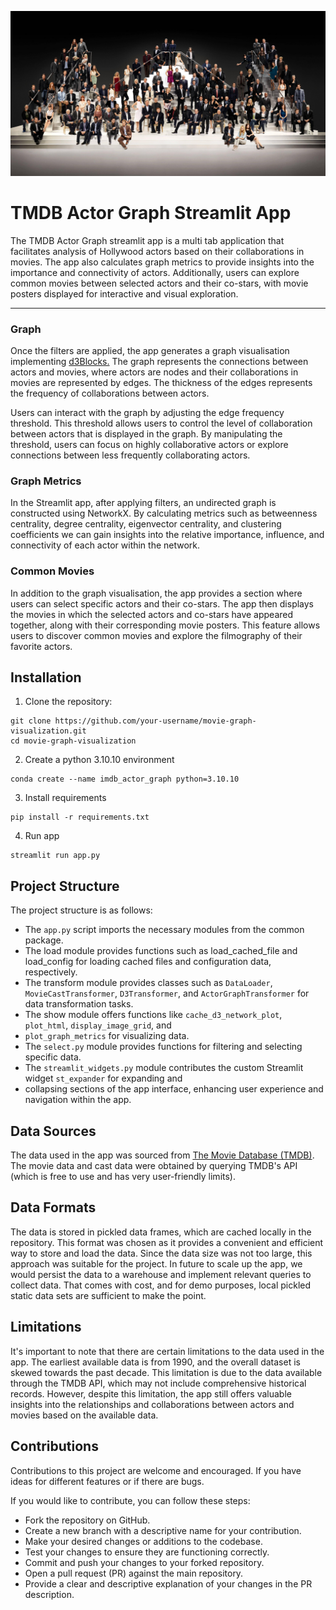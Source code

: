 ![Image Description](./streamlit_app/assets/hollywood.jpeg)


# TMDB Actor Graph Streamlit App

The TMDB Actor Graph streamlit app is a multi tab application that facilitates analysis of Hollywood actors
based on their collaborations in movies. The app also calculates graph metrics to provide 
insights into the importance and connectivity of actors. Additionally, users can explore common movies between selected 
actors and their co-stars, with movie posters displayed for interactive and visual exploration. 

---

### Graph
Once the filters are applied, the app generates a graph visualisation implementing [d3Blocks.](https://d3blocks.github.io/d3blocks/pages/html/index.html) 
The graph represents the connections between actors and movies, where actors are nodes and their collaborations in 
movies are represented by edges. The thickness of the edges represents the frequency of collaborations between actors.

Users can interact with the graph by adjusting the edge frequency threshold. This threshold allows users to control the 
level of collaboration between actors that is displayed in the graph. By manipulating the threshold, users can focus on 
highly collaborative actors or explore connections between less frequently collaborating actors.

### Graph Metrics

In the Streamlit app, after applying filters, an undirected graph is constructed using NetworkX. By calculating 
metrics such as betweenness centrality, degree centrality, eigenvector centrality, and clustering coefficients we can 
gain insights into the relative importance, influence, and connectivity of each actor within the network.

 
### Common Movies
In addition to the graph visualisation, the app provides a section where users can select specific actors and their 
co-stars. The app then displays the movies in which the selected actors and co-stars have appeared together, along with 
their corresponding movie posters. This feature allows users to discover common movies and explore the filmography of 
their favorite actors.

## Installation

1. Clone the repository:

```
git clone https://github.com/your-username/movie-graph-visualization.git
cd movie-graph-visualization
```

2. Create a python 3.10.10 environment

```
conda create --name imdb_actor_graph python=3.10.10
```

3. Install requirements
```
pip install -r requirements.txt
```

4. Run app
```
streamlit run app.py
```

## Project Structure

The project structure is as follows:

- The ```app.py``` script imports the necessary modules from the common package.
- The load module provides functions such as load_cached_file and load_config for loading cached files and configuration 
data, respectively.
- The transform module provides classes such as ```DataLoader```, ```MovieCastTransformer```, ```D3Transformer```, and 
```ActorGraphTransformer```
for data transformation tasks.
- The show module offers functions like ```cache_d3_network_plot```, ```plot_html```, ```display_image_grid```, and 
- ```plot_graph_metrics```
for visualizing data.
- The ```select.py``` module provides functions for filtering and selecting specific data.
- The ```streamlit_widgets.py``` module contributes the custom Streamlit widget ```st_expander``` for expanding and 
- collapsing sections of the app interface, enhancing user experience and navigation within the app.

## Data Sources
The data used in the app was sourced from [The Movie Database (TMDB)](https://developer.themoviedb.org/docs). 
The movie data and cast data were obtained by querying TMDB's API (which is free to use and has very user-friendly
limits). 


## Data Formats
The data is stored in pickled data frames, which are cached locally in the repository. This format was chosen as it 
provides a convenient and efficient way to store and load the data. Since the data size was not too large, this 
approach was suitable for the project. In future to scale up the app, we would persist the data to a warehouse and 
implement relevant queries to collect data. That comes with cost, and for demo purposes, local pickled static data sets
are sufficient to make the point.


## Limitations
It's important to note that there are certain limitations to the data used in the app. The earliest available data 
is from 1990, and the overall dataset is skewed towards the past decade. This limitation is due to the data available 
through the TMDB API, which may not include comprehensive historical records. However, despite this limitation, 
the app still offers valuable insights into the relationships and collaborations between actors and movies based 
on the available data.


## Contributions

Contributions to this project are welcome and encouraged. If you have ideas for different features or if there are bugs. 

If you would like to contribute, you can follow these steps:

- Fork the repository on GitHub.
- Create a new branch with a descriptive name for your contribution.
- Make your desired changes or additions to the codebase.
- Test your changes to ensure they are functioning correctly.
- Commit and push your changes to your forked repository.
- Open a pull request (PR) against the main repository.
- Provide a clear and descriptive explanation of your changes in the PR description.
